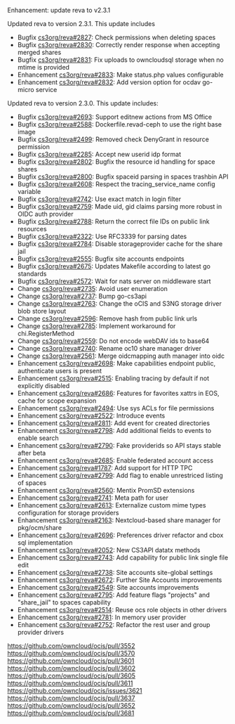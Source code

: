 Enhancement: update reva to v2.3.1

Updated reva to version 2.3.1. This update includes

* Bugfix [cs3org/reva#2827](https://github.com/cs3org/reva/pull/2827): Check permissions when deleting spaces
* Bugfix [cs3org/reva#2830](https://github.com/cs3org/reva/pull/2830): Correctly render response when accepting merged shares
* Bugfix [cs3org/reva#2831](https://github.com/cs3org/reva/pull/2831): Fix uploads to owncloudsql storage when no mtime is provided
* Enhancement [cs3org/reva#2833](https://github.com/cs3org/reva/pull/2833): Make status.php values configurable
* Enhancement [cs3org/reva#2832](https://github.com/cs3org/reva/pull/2832): Add version option for ocdav go-micro service

Updated reva to version 2.3.0. This update includes:

* Bugfix [cs3org/reva#2693](https://github.com/cs3org/reva/pull/2693): Support editnew actions from MS Office
* Bugfix [cs3org/reva#2588](https://github.com/cs3org/reva/pull/2588): Dockerfile.revad-ceph to use the right base image
* Bugfix [cs3org/reva#2499](https://github.com/cs3org/reva/pull/2499): Removed check DenyGrant in resource permission
* Bugfix [cs3org/reva#2285](https://github.com/cs3org/reva/pull/2285): Accept new userid idp format
* Bugfix [cs3org/reva#2802](https://github.com/cs3org/reva/pull/2802): Bugfix the resource id handling for space shares
* Bugfix [cs3org/reva#2800](https://github.com/cs3org/reva/pull/2800): Bugfix spaceid parsing in spaces trashbin API
* Bugfix [cs3org/reva#2608](https://github.com/cs3org/reva/pull/2608): Respect the tracing_service_name config variable
* Bugfix [cs3org/reva#2742](https://github.com/cs3org/reva/pull/2742): Use exact match in login filter
* Bugfix [cs3org/reva#2759](https://github.com/cs3org/reva/pull/2759): Made uid, gid claims parsing more robust in OIDC auth provider
* Bugfix [cs3org/reva#2788](https://github.com/cs3org/reva/pull/2788): Return the correct file IDs on public link resources
* Bugfix [cs3org/reva#2322](https://github.com/cs3org/reva/pull/2322): Use RFC3339 for parsing dates
* Bugfix [cs3org/reva#2784](https://github.com/cs3org/reva/pull/2784): Disable storageprovider cache for the share jail
* Bugfix [cs3org/reva#2555](https://github.com/cs3org/reva/pull/2555): Bugfix site accounts endpoints
* Bugfix [cs3org/reva#2675](https://github.com/cs3org/reva/pull/2675): Updates Makefile according to latest go standards
* Bugfix [cs3org/reva#2572](https://github.com/cs3org/reva/pull/2572): Wait for nats server on middleware start
* Change [cs3org/reva#2735](https://github.com/cs3org/reva/pull/2735): Avoid user enumeration
* Change [cs3org/reva#2737](https://github.com/cs3org/reva/pull/2737): Bump go-cs3api
* Change [cs3org/reva#2763](https://github.com/cs3org/reva/pull/2763): Change the oCIS and S3NG  storage driver blob store layout
* Change [cs3org/reva#2596](https://github.com/cs3org/reva/pull/2596): Remove hash from public link urls
* Change [cs3org/reva#2785](https://github.com/cs3org/reva/pull/2785): Implement workaround for chi.RegisterMethod
* Change [cs3org/reva#2559](https://github.com/cs3org/reva/pull/2559): Do not encode webDAV ids to base64
* Change [cs3org/reva#2740](https://github.com/cs3org/reva/pull/2740): Rename oc10 share manager driver
* Change [cs3org/reva#2561](https://github.com/cs3org/reva/pull/2561): Merge oidcmapping auth manager into oidc
* Enhancement [cs3org/reva#2698](https://github.com/cs3org/reva/pull/2698): Make capabilities endpoint public, authenticate users is present
* Enhancement [cs3org/reva#2515](https://github.com/cs3org/reva/pull/2515): Enabling tracing by default if not explicitly disabled
* Enhancement [cs3org/reva#2686](https://github.com/cs3org/reva/pull/2686): Features for favorites xattrs in EOS, cache for scope expansion
* Enhancement [cs3org/reva#2494](https://github.com/cs3org/reva/pull/2494): Use sys ACLs for file permissions
* Enhancement [cs3org/reva#2522](https://github.com/cs3org/reva/pull/2522): Introduce events
* Enhancement [cs3org/reva#2811](https://github.com/cs3org/reva/pull/2811): Add event for created directories
* Enhancement [cs3org/reva#2798](https://github.com/cs3org/reva/pull/2798): Add additional fields to events to enable search
* Enhancement [cs3org/reva#2790](https://github.com/cs3org/reva/pull/2790): Fake providerids so API stays stable after beta
* Enhancement [cs3org/reva#2685](https://github.com/cs3org/reva/pull/2685): Enable federated account access
* Enhancement [cs3org/reva#1787](https://github.com/cs3org/reva/pull/1787): Add support for HTTP TPC
* Enhancement [cs3org/reva#2799](https://github.com/cs3org/reva/pull/2799): Add flag to enable unrestriced listing of spaces
* Enhancement [cs3org/reva#2560](https://github.com/cs3org/reva/pull/2560): Mentix PromSD extensions
* Enhancement [cs3org/reva#2741](https://github.com/cs3org/reva/pull/2741): Meta path for user
* Enhancement [cs3org/reva#2613](https://github.com/cs3org/reva/pull/2613): Externalize custom mime types configuration for storage providers
* Enhancement [cs3org/reva#2163](https://github.com/cs3org/reva/pull/2163): Nextcloud-based share manager for pkg/ocm/share
* Enhancement [cs3org/reva#2696](https://github.com/cs3org/reva/pull/2696): Preferences driver refactor and cbox sql implementation
* Enhancement [cs3org/reva#2052](https://github.com/cs3org/reva/pull/2052): New CS3API datatx methods
* Enhancement [cs3org/reva#2743](https://github.com/cs3org/reva/pull/2743): Add capability for public link single file edit
* Enhancement [cs3org/reva#2738](https://github.com/cs3org/reva/pull/2738): Site accounts site-global settings
* Enhancement [cs3org/reva#2672](https://github.com/cs3org/reva/pull/2672): Further Site Accounts improvements
* Enhancement [cs3org/reva#2549](https://github.com/cs3org/reva/pull/2549): Site accounts improvements
* Enhancement [cs3org/reva#2795](https://github.com/cs3org/reva/pull/2795): Add feature flags "projects" and "share_jail" to spaces capability
* Enhancement [cs3org/reva#2514](https://github.com/cs3org/reva/pull/2514): Reuse ocs role objects in other drivers
* Enhancement [cs3org/reva#2781](https://github.com/cs3org/reva/pull/2781): In memory user provider
* Enhancement [cs3org/reva#2752](https://github.com/cs3org/reva/pull/2752): Refactor the rest user and group provider drivers

https://github.com/owncloud/ocis/pull/3552
https://github.com/owncloud/ocis/pull/3570
https://github.com/owncloud/ocis/pull/3601
https://github.com/owncloud/ocis/pull/3602
https://github.com/owncloud/ocis/pull/3605
https://github.com/owncloud/ocis/pull/3611
https://github.com/owncloud/ocis/issues/3621
https://github.com/owncloud/ocis/pull/3637
https://github.com/owncloud/ocis/pull/3652
https://github.com/owncloud/ocis/pull/3681

